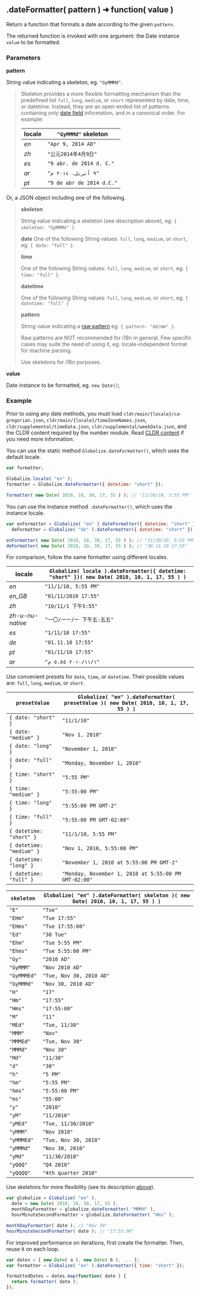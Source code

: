 ## .dateFormatter( pattern ) ➜ function( value )

Return a function that formats a date according to the given `pattern`.

The returned function is invoked with one argument: the Date instance `value` to
be formatted.

### Parameters

**pattern**

String value indicating a skeleton, eg. `"GyMMMd"`.

> Skeleton provides a more flexible formatting mechanism than the predefined
> list `full`, `long`, `medium`, or `short` represented by date, time, or
> datetime.  Instead, they are an open-ended list of patterns containing
> only [date
> field](http://www.unicode.org/reports/tr35/tr35-dates.html#Date_Field_Symbol_Table)
> information, and in a canonical order. For example:
> 
> | locale | `"GyMMMd"` skeleton |
> | --- | --- |
> | *en* | `"Apr 9, 2014 AD"` |
> | *zh* | `"公元2014年4月9日"` |
> | *es* | `"9 abr. de 2014 d. C."` |
> | *ar* | `"٩ أبريل، ٢٠١٤ م"` |
> | *pt* | `"9 de abr de 2014 d.C."` |

Or, a JSON object including one of the following.

> **skeleton**
>
> String value indicating a skeleton (see description above), eg.
> `{ skeleton: "GyMMMd" }`.
>
> **date**
> One of the following String values: `full`, `long`, `medium`, or `short`, eg.
> `{ date: "full" }`. 
>
> **time**
> 
> One of the following String values: `full`, `long`, `medium`, or `short`, eg.
> `{ time: "full" }`.
>
> **datetime**
> 
> One of the following String values: `full`, `long`, `medium`, or `short`, eg.
> `{ datetime: "full" }`
>
> **pattern**
>
> String value indicating a
> [raw pattern](http://www.unicode.org/reports/tr35/tr35-dates.html#Date_Field_Symbol_Table)
> eg. `{ pattern: "dd/mm" }`.
>
> Raw patterns are NOT recommended for i18n in general. Few specific cases may
> suite the need of using it, eg. locale-independent format for machine parsing.
>
> Use skeletons for i18n purposes.

**value**

Date instance to be formatted, eg. `new Date()`;

### Example

Prior to using any date methods, you must load
`cldr/main/{locale}/ca-gregorian.json`, `cldr/main/{locale}/timeZoneNames.json`,
`cldr/supplemental/timeData.json`, `cldr/supplemental/weekData.json`, and the
CLDR content required by the number module. Read [CLDR content][] if you need
more information.

[CLDR content]: ../../../README.md#2-cldr-content

You can use the static method `Globalize.dateFormatter()`, which uses the default
locale.

```javascript
var formatter;

Globalize.locale( "en" );
formatter = Globalize.dateFormatter({ datetime: "short" });

formatter( new Date( 2010, 10, 30, 17, 55 ) ); // "11/30/10, 5:55 PM"
```

You can use the instance method `.dateFormatter()`, which uses the instance locale.

```javascript
var enFormatter = Globalize( "en" ).dateFormatter({ datetime: "short" }),
  deFormatter = Globalize( "de" ).dateFormatter({ datetime: "short" });

enFormatter( new Date( 2010, 10, 30, 17, 55 ) ); // "11/30/10, 5:55 PM"
deFormatter( new Date( 2010, 10, 30, 17, 55 ) ); // "30.11.10 17:55"
```

For comparison, follow the same formatter using different locales.

| locale | `Globalize( locale ).dateFormatter({ datetime: "short" })( new Date( 2010, 10, 1, 17, 55 ) )` |
| --- | --- |
| *en* | `"11/1/10, 5:55 PM"` |
| *en_GB* | `"01/11/2010 17:55"` |
| *zh* | `"10/11/1 下午5:55"` |
| *zh-u-nu-native* | `"一〇/一一/一 下午五:五五"` |
| *es* | `"1/11/10 17:55"` |
| *de* | `"01.11.10 17:55"` |
| *pt* | `"01/11/10 17:55"` |
| *ar* | `"١‏/١١‏/٢٠١٠ ٥،٥٥ م"` |

Use convenient presets for `date`, `time`, or `datetime`. Their possible values
are: `full`, `long`, `medium`, or `short`.

| `presetValue` | `Globalize( "en" ).dateFormatter( presetValue )( new Date( 2010, 10, 1, 17, 55 ) )` |
| --- | --- |
| `{ date: "short" }` | `"11/1/10"` |
| `{ date: "medium" }` | `"Nov 1, 2010"` |
| `{ date: "long" }` | `"November 1, 2010"` |
| `{ date: "full" }` | `"Monday, November 1, 2010"` |
| `{ time: "short" }` | `"5:55 PM"` |
| `{ time: "medium" }` | `"5:55:00 PM"` |
| `{ time: "long" }` | `"5:55:00 PM GMT-2"` |
| `{ time: "full" }` | `"5:55:00 PM GMT-02:00"` |
| `{ datetime: "short" }` | `"11/1/10, 5:55 PM"` |
| `{ datetime: "medium" }` | `"Nov 1, 2010, 5:55:00 PM"` |
| `{ datetime: "long" }` | `"November 1, 2010 at 5:55:00 PM GMT-2"` |
| `{ datetime: "full" }` | `"Monday, November 1, 2010 at 5:55:00 PM GMT-02:00"` |

| `skeleton` | `Globalize( "en" ).dateFormatter( skeleton )( new Date( 2010, 10, 1, 17, 55 ) )` |
| --- | --- |
| `"E"` | `"Tue"` |
| `"EHm"` | `"Tue 17:55"` |
| `"EHms"` | `"Tue 17:55:00"` |
| `"Ed"` | `"30 Tue"` |
| `"Ehm"` | `"Tue 5:55 PM"` |
| `"Ehms"` | `"Tue 5:55:00 PM"` |
| `"Gy"` | `"2010 AD"` |
| `"GyMMM"` | `"Nov 2010 AD"` |
| `"GyMMMEd"` | `"Tue, Nov 30, 2010 AD"` |
| `"GyMMMd"` | `"Nov 30, 2010 AD"` |
| `"H"` | `"17"` |
| `"Hm"` | `"17:55"` |
| `"Hms"` | `"17:55:00"` |
| `"M"` | `"11"` |
| `"MEd"` | `"Tue, 11/30"` |
| `"MMM"` | `"Nov"` |
| `"MMMEd"` | `"Tue, Nov 30"` |
| `"MMMd"` | `"Nov 30"` |
| `"Md"` | `"11/30"` |
| `"d"` | `"30"` |
| `"h"` | `"5 PM"` |
| `"hm"` | `"5:55 PM"` |
| `"hms"` | `"5:55:00 PM"` |
| `"ms"` | `"55:00"` |
| `"y"` | `"2010"` |
| `"yM"` | `"11/2010"` |
| `"yMEd"` | `"Tue, 11/30/2010"` |
| `"yMMM"` | `"Nov 2010"` |
| `"yMMMEd"` | `"Tue, Nov 30, 2010"` |
| `"yMMMd"` | `"Nov 30, 2010"` |
| `"yMd"` | `"11/30/2010"` |
| `"yQQQ"` | `"Q4 2010"` |
| `"yQQQQ"` | `"4th quarter 2010"` |

Use skeletons for more flexibility (see its description [above](#parameters)).

```javascript
var globalize = Globalize( "en" ),
  date = new Date( 2010, 10, 30, 17, 55 ),
  monthDayFormatter = globalize.dateFormatter( "MMMd" ),
  hourMinuteSecondFormatter = globalize.dateFormatter( "Hms" );

monthDayFormatter( date ); // "Nov 30"
hourMinuteSecondFormatter( date ); // "17:55:00"
```

For improved performance on iterations, first create the formatter. Then, reuse
it on each loop.

```javascript
var dates = [ new Date( a ), new Date( b ), ... ];
var formatter = Globalize( "en" ).dateFormatter({ time: "short" });

formattedDates = dates.map(function( date ) {
  return formatter( date );
});
```
